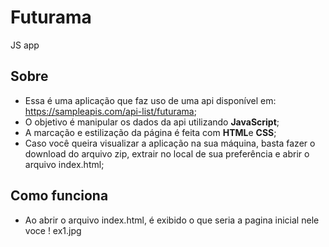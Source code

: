 # Futurama
JS app

## Sobre

* Essa é uma aplicação que faz uso de uma api disponível em: https://sampleapis.com/api-list/futurama;
* O objetivo é manipular os dados da api utilizando **JavaScript**;
* A marcação e estilização da página é feita com **HTML**e **CSS**;
* Caso você queira visualizar a aplicação na sua máquina, basta fazer o download do arquivo zip, extrair no local de sua preferência e abrir o arquivo index.html;

## Como funciona
* Ao abrir o arquivo index.html, é exibido o que seria a pagina inicial nele voce
! ex1.jpg
